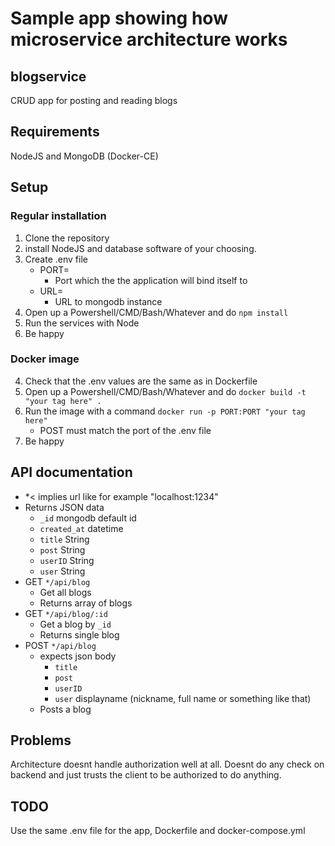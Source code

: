 # Sample app showing how microservice architecture works

## blogservice

CRUD app for posting and reading blogs

## Requirements

NodeJS and MongoDB (Docker-CE)

## Setup

### Regular installation

1. Clone the repository 
2. install NodeJS and database software of your choosing.  
3. Create .env file
    * PORT=
        * Port which the the application will bind itself to
    * URL=
        * URL to mongodb instance
4. Open up a Powershell/CMD/Bash/Whatever and do `npm install`
5. Run the services with Node
6. Be happy

### Docker image

4. Check that the .env values are the same as in Dockerfile
5. Open up a Powershell/CMD/Bash/Whatever and do `docker build -t "your tag here" .`
6. Run the image with a command `docker run -p PORT:PORT "your tag here"`
   * POST must match the port of the .env file
7. Be happy

## API documentation

* *< implies url like for example "localhost:1234"
* Returns JSON data
  * `_id` mongodb default id
  * `created_at` datetime
  * `title` String
  * `post` String
  * `userID` String
  * `user` String
* GET `*/api/blog`
  * Get all blogs
  * Returns array of blogs
* GET `*/api/blog/:id`
  * Get a blog by `_id`
  * Returns single blog
* POST `*/api/blog`
  * expects json body
    * `title`
    * `post`
    * `userID`
    * `user` displayname (nickname, full name or something like that)
  * Posts a blog

## Problems

Architecture doesnt handle authorization well at all. 
Doesnt do any check on backend and just trusts the client to be authorized to do anything.

## TODO

Use the same .env file for the app, Dockerfile and docker-compose.yml